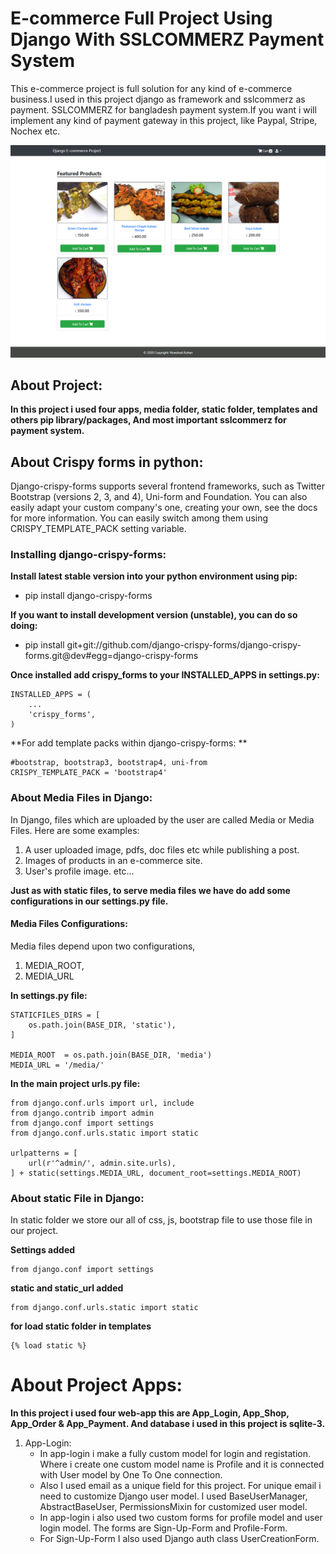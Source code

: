 # E-commerce Full Project Using Django With SSLCOMMERZ Payment System
 This e-commerce project is full solution for any kind of e-commerce business.I used in this project django as framework and sslcommerz as payment. SSLCOMMERZ for bangladesh payment system.If you want i will implement any kind of payment gateway in this project, like Paypal, Stripe, Nochex etc.
 
 ![Quick-Share-Profile](https://github.com/NowshadRuhan/E-commerce-Full-Project-Using-Django-With-SSLCOMMERZ-Payment-System/blob/main/home.png?raw=true) 
 
 ## About Project:
**In this project i used  four apps, media folder, static folder, templates and others pip library/packages, And most important sslcommerz for payment system.**

## About Crispy forms in python:
Django-crispy-forms supports several frontend frameworks, such as Twitter Bootstrap (versions 2, 3, and 4), Uni-form and Foundation. You can also easily adapt your custom company's one, creating your own, see the docs for more information. You can easily switch among them using CRISPY_TEMPLATE_PACK setting variable.

### Installing django-crispy-forms:

**Install latest stable version into your python environment using pip:**
- pip install django-crispy-forms

**If you want to install development version (unstable), you can do so doing:**
- pip install git+git://github.com/django-crispy-forms/django-crispy-forms.git@dev#egg=django-crispy-forms


**Once installed add crispy_forms to your INSTALLED_APPS in settings.py:**
```
INSTALLED_APPS = (
    ...
    'crispy_forms',
)
```
**For add template packs within django-crispy-forms: **
```
#bootstrap, bootstrap3, bootstrap4, uni-from
CRISPY_TEMPLATE_PACK = 'bootstrap4'
```

### About Media Files in Django:
In Django, files which are uploaded by the user are called Media or Media Files. Here are some examples:
1. A user uploaded image, pdfs, doc files etc while publishing a post.
2. Images of products in an e-commerce site.
3. User's profile image. etc...

**Just as with static files, to serve media files we have do add some configurations in our settings.py file.**

#### Media Files Configurations:
Media files depend upon two configurations,
1. MEDIA_ROOT,
2. MEDIA_URL

**In settings.py file:**
```
STATICFILES_DIRS = [
    os.path.join(BASE_DIR, 'static'),
]

MEDIA_ROOT  = os.path.join(BASE_DIR, 'media')
MEDIA_URL = '/media/'
```

**In the main project urls.py file:**
```
from django.conf.urls import url, include
from django.contrib import admin
from django.conf import settings
from django.conf.urls.static import static

urlpatterns = [
    url(r'^admin/', admin.site.urls),
] + static(settings.MEDIA_URL, document_root=settings.MEDIA_ROOT)
```
### About static File in Django:
In static folder we store our all of css, js, bootstrap file to use those file in our project.

**Settings added**
```
from django.conf import settings
```
**static and static_url added**
```
from django.conf.urls.static import static
```

**for load static folder in templates**
```
{% load static %}
```
# About Project Apps:
   **In this project i used four web-app this are App_Login, App_Shop, App_Order & App_Payment. And database i used in this project is sqlite-3.**
   
1. App-Login:
   - In app-login i make a fully custom model for login and registation. Where i create one custom model name is Profile and it is connected with User model by One To One connection. 
   - Also  I used email as a unique field for this project. For unique email i need to customize Django user model. I used BaseUserManager, AbstractBaseUser, PermissionsMixin for customized user model.
   - In app-login i also used two custom forms for profile model and user login model. The forms are Sign-Up-Form and Profile-Form.
   - For Sign-Up-Form I also used Django auth class UserCreationForm.
   
    
   
   
   
   

